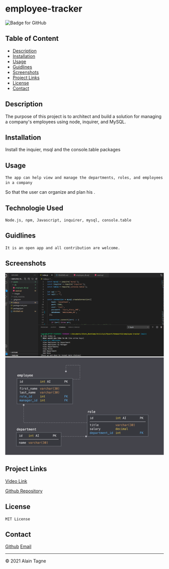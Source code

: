 # employee-tracker

![Badge for GitHub](https://img.shields.io/github/languages/top/AlCharl88/undefined?style=flat&logo=appveyor) 


  ## Table of Content 

  * [Description](#descripton) 
  * [Installation](#installation) 
  * [Usage](#usage) 
  * [Guidlines](#guidlines) 
  * [Screenshots](#guidlines) 
  * [Project Links](#guidlines) 
  * [License](#license) 
  * [Contact](#contact) 
    
## Description

  The purpose of this project is to architect and build a solution for managing a company's employees using node, inquirer, and MySQL.


## Installation
    
Install the inquier, msql and the console.table packages
    
## Usage
    
    The app can help view and manage the departments, roles, and employees in a company
So that the user can organize and plan his .

## Technologie Used

    Node.js, npm, Javascript, inquirer, mysql, console.table
    
## Guidlines
    
    It is an open app and all contribution are welcome.

## Screenshots

![homepage](./assets/images/promptUser.png)
![homepage](./assets/images/schema.png)

## Project Links

[Video Link](https://drive.google.com/file/d/1h-eMQb8l0jyhzrI_ZrIZYFgVJHW_0_-5/view)

[Github Repository](https://github.com/AlCharl88/employee-tracker)
    
## License
    
    MIT License
    
##  Contact
 
[Github](https://github.com/AlCharl88) 
[Email](mailto:alctagne@gmail.com) 

    

----

&copy; 2021 Alain Tagne
